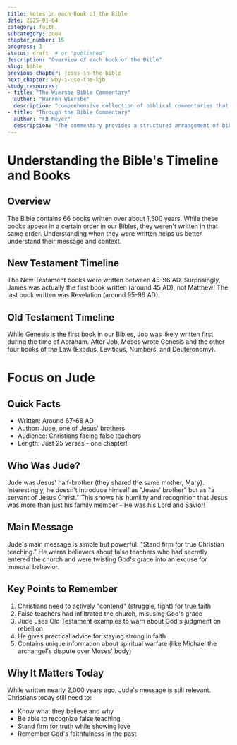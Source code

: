 ```yaml
---
title: Notes on each Book of the Bible
date: 2025-01-04
category: faith
subcategory: book
chapter_number: 15
progress: 1
status: draft  # or "published"
description: "Overview of each book of the Bible"
slug: bible
previous_chapter: jesus-in-the-bible
next_chapter: why-i-use-the-kjb
study_resources:
- title: "The Wiersbe Bible Commentary"
  author: "Warren Wiersbe"
  description: "comprehensive collection of biblical commentaries that provides insights into both the Old and New Testaments"
- title: "Through the Bible Commentary"
  author: "FB Meyer"
  description: "The commentary provides a structured arrangement of biblical texts with concise devotional insights, designed to facilitate daily reading and reflection. It covers key passages suitable for individual or family study."
---
```

# Understanding the Bible's Timeline and Books

## Overview
The Bible contains 66 books written over about 1,500 years. While these books appear in a certain order in our Bibles, they weren't written in that same order. Understanding when they were written helps us better understand their message and context.

## New Testament Timeline
The New Testament books were written between 45-96 AD. Surprisingly, James was actually the first book written (around 45 AD), not Matthew! The last book written was Revelation (around 95-96 AD).

## Old Testament Timeline
While Genesis is the first book in our Bibles, Job was likely written first during the time of Abraham. After Job, Moses wrote Genesis and the other four books of the Law (Exodus, Leviticus, Numbers, and Deuteronomy).

# Focus on Jude

## Quick Facts
- Written: Around 67-68 AD
- Author: Jude, one of Jesus' brothers
- Audience: Christians facing false teachers
- Length: Just 25 verses - one chapter!

## Who Was Jude?
Jude was Jesus' half-brother (they shared the same mother, Mary). Interestingly, he doesn't introduce himself as "Jesus' brother" but as "a servant of Jesus Christ." This shows his humility and recognition that Jesus was more than just his family member - He was his Lord and Savior!

## Main Message
Jude's main message is simple but powerful: "Stand firm for true Christian teaching." He warns believers about false teachers who had secretly entered the church and were twisting God's grace into an excuse for immoral behavior.

## Key Points to Remember
1. Christians need to actively "contend" (struggle, fight) for true faith
2. False teachers had infiltrated the church, misusing God's grace
3. Jude uses Old Testament examples to warn about God's judgment on rebellion
4. He gives practical advice for staying strong in faith
5. Contains unique information about spiritual warfare (like Michael the archangel's dispute over Moses' body)

## Why It Matters Today
While written nearly 2,000 years ago, Jude's message is still relevant. Christians today still need to:
- Know what they believe and why
- Be able to recognize false teaching
- Stand firm for truth while showing love
- Remember God's faithfulness in the past